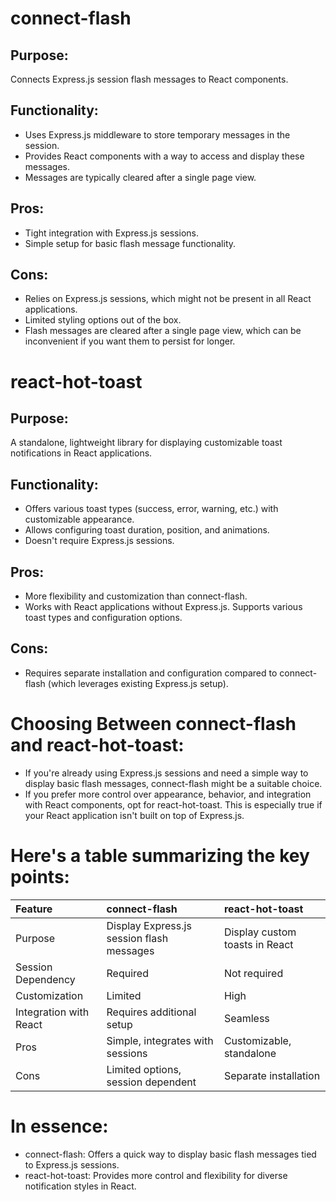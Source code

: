 # connect-flash

## Purpose: 
Connects Express.js session flash messages to React components.
## Functionality:
- Uses Express.js middleware to store temporary messages in the session.
- Provides React components with a way to access and display these messages.
- Messages are typically cleared after a single page view.
## Pros:
- Tight integration with Express.js sessions.
- Simple setup for basic flash message functionality.
## Cons:
- Relies on Express.js sessions, which might not be present in all React applications.
- Limited styling options out of the box.
- Flash messages are cleared after a single page view, which can be inconvenient if you want them to persist for longer.
# react-hot-toast

## Purpose: 
A standalone, lightweight library for displaying customizable toast notifications in React applications.
## Functionality:
- Offers various toast types (success, error, warning, etc.) with customizable appearance.
- Allows configuring toast duration, position, and animations.
- Doesn't require Express.js sessions.
## Pros:
- More flexibility and customization than connect-flash.
- Works with React applications without Express.js.
Supports various toast types and configuration options.
## Cons:
- Requires separate installation and configuration compared to connect-flash (which leverages existing Express.js setup).
# Choosing Between connect-flash and react-hot-toast:

- If you're already using Express.js sessions and need a simple way to display basic flash messages, connect-flash might be a suitable choice.
- If you prefer more control over appearance, behavior, and integration with React components, opt for react-hot-toast. This is especially true if your React application isn't built on top of Express.js.
# Here's a table summarizing the key points:

|Feature|	connect-flash|	react-hot-toast|
|:---|:---|:----|
|Purpose|	Display Express.js session flash messages	|Display custom toasts in React|
|Session Dependency|	Required|	Not required|
|Customization|	Limited	|High|
|Integration with React|	Requires additional setup	|Seamless|
|Pros|	Simple, integrates with sessions|	Customizable, standalone|
|Cons|	Limited options, session dependent|	Separate installation|

# In essence:

- connect-flash: Offers a quick way to display basic flash messages tied to Express.js sessions.
- react-hot-toast: Provides more control and flexibility for diverse notification styles in React.